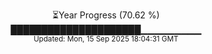 <p align="center">
⏳Year Progress (70.62 %)<br>
█████████████████████▁▁▁▁▁▁▁▁▁ <br>
<sub>Updated: Mon, 15 Sep 2025 18:04:31 GMT</sub>
</p>

